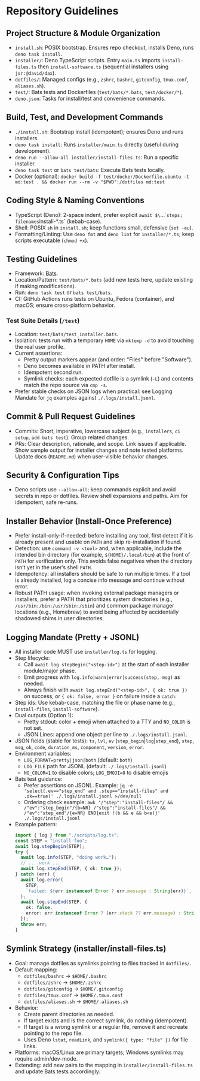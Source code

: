 # Repository Guidelines

## Project Structure & Module Organization

- `install.sh`: POSIX bootstrap. Ensures repo checkout, installs Deno, runs
  `deno task install`.
- `installer/`: Deno TypeScript scripts. Entry `main.ts` imports
  `install-files.ts` then `install-software.ts` (sequential installers using
  `jsr:@david/dax`).
- `dotfiles/`: Managed configs (e.g., `zshrc`, `bashrc`, `gitconfig`,
  `tmux.conf`, `aliases.sh`).
- `test/`: Bats tests and Dockerfiles (`test/bats/*.bats`, `test/docker/*`).
- `deno.json`: Tasks for install/test and convenience commands.

## Build, Test, and Development Commands

- `./install.sh`: Bootstrap install (idempotent); ensures Deno and runs
  installers.
- `deno task install`: Runs `installer/main.ts` directly (useful during
  development).
- `deno run --allow-all installer/install-files.ts`: Run a specific installer.
- `deno task test` or `bats test/bats`: Execute Bats tests locally.
- Docker (optional):
  `docker build -f test/docker/Dockerfile.ubuntu -t md:test . && docker run --rm -v "$PWD":/dotfiles md:test`

## Coding Style & Naming Conventions

- TypeScript (Deno): 2-space indent, prefer explicit
  `await $\`...\``steps; filenames`install-*.ts` (kebab-case).
- Shell: POSIX `sh` in `install.sh`; keep functions small, defensive
  (`set -eu`).
- Formatting/Linting: Use `deno fmt` and `deno lint` for `installer/*.ts`; keep
  scripts executable (`chmod +x`).

## Testing Guidelines

- Framework: [Bats](https://github.com/bats-core/bats-core).
- Location/Pattern: `test/bats/*.bats` (add new tests here, update existing if
  making modifications).
- Run: `deno task test` or `bats test/bats`.
- CI: GitHub Actions runs tests on Ubuntu, Fedora (container), and macOS; ensure
  cross-platform behavior.

### Test Suite Details (`/test`)

- Location: `test/bats/test_installer.bats`.
- Isolation: tests run with a temporary `HOME` via `mktemp -d` to avoid touching
  the real user profile.
- Current assertions:
  - Pretty output markers appear (and order: "Files" before "Software").
  - Deno becomes available in PATH after install.
  - Idempotent second run.
  - Symlink checks: each expected dotfile is a symlink (`-L`) and contents match
    the repo source via `cmp -s`.
- Prefer stable checks on JSON logs when practical: see Logging Mandate for `jq`
  examples against `./.logs/install.jsonl`.

## Commit & Pull Request Guidelines

- Commits: Short, imperative, lowercase subject (e.g., `installers`, `ci setup`,
  `add bats test`). Group related changes.
- PRs: Clear description, rationale, and scope. Link issues if applicable. Show
  sample output for installer changes and note tested platforms. Update docs
  (`README.md`) when user-visible behavior changes.

## Security & Configuration Tips

- Deno scripts use `--allow-all`; keep commands explicit and avoid secrets in
  repo or dotfiles. Review shell expansions and paths. Aim for idempotent, safe
  re-runs.

## Installer Behavior (Install-Once Preference)

- Prefer install-only-if-needed: before installing any tool, first detect if it
  is already present and usable on `PATH` and skip re-installation if found.
- Detection: use `command -v <tool>` and, when applicable, include the intended
  bin directory (for example, `${HOME}/.local/bin`) at the front of `PATH` for
  verification only. This avoids false negatives when the directory isn’t yet
  in the user’s shell `PATH`.
- Idempotency: all installers should be safe to run multiple times. If a tool
  is already installed, log a concise info message and continue without error.
- Robust PATH usage: when invoking external package managers or installers,
  prefer a PATH that prioritizes system directories (e.g., `/usr/bin:/bin:/usr/sbin:/sbin`) and
  common package manager locations (e.g., Homebrew) to avoid being affected by
  accidentally shadowed shims in user directories.

## Logging Mandate (Pretty + JSONL)

- All installer code MUST use `installer/log.ts` for logging.
- Step lifecycle:
  - Call `await log.stepBegin("<step-id>")` at the start of each installer
    module/major phase.
  - Emit progress with `log.info|warn|error|success(step, msg)` as needed.
  - Always finish with `await log.stepEnd("<step-id>", { ok: true })` on
    success, or `{ ok: false, error }` on failure inside a `catch`.
- Step ids: Use kebab-case, matching the file or phase name (e.g.,
  `install-files`, `install-software`).
- Dual outputs (Option 1):
  - Pretty stdout: color + emoji when attached to a TTY and `NO_COLOR` is not
    set.
  - JSON Lines: append one object per line to `./.logs/install.jsonl`.
- JSON fields (stable for tests): `ts`, `lvl`, `ev`
  (`step_begin`|`log`|`step_end`), `step`, `msg`, `ok`, `code`, `duration_ms`,
  `component`, `version`, `error`.
- Environment variables:
  - `LOG_FORMAT=pretty|json|both` (default: `both`)
  - `LOG_FILE` path for JSONL (default: `./.logs/install.jsonl`)
  - `NO_COLOR=1` to disable colors; `LOG_EMOJI=0` to disable emojis
- Bats test guidance:
  - Prefer assertions on JSONL. Example:
    `jq -e 'select(.ev=="step_end" and .step=="install-files" and .ok==true)' ./.logs/install.jsonl >/dev/null`
  - Ordering check example:
    `awk '/"step":"install-files"/ && /"ev":"step_begin"/{b=NR} /"step":"install-files"/ && /"ev":"step_end"/{e=NR} END{exit !(b && e && b<e)}' ./.logs/install.jsonl`
- Example pattern:
  ```ts
  import { log } from "./scripts/log.ts";
  const STEP = "install-foo";
  await log.stepBegin(STEP);
  try {
    await log.info(STEP, "doing work…");
    // ... work ...
    await log.stepEnd(STEP, { ok: true });
  } catch (err) {
    await log.error(
      STEP,
      `failed: ${err instanceof Error ? err.message : String(err)}`,
    );
    await log.stepEnd(STEP, {
      ok: false,
      error: err instanceof Error ? (err.stack ?? err.message) : String(err),
    });
    throw err;
  }
  ```

## Symlink Strategy (installer/install-files.ts)

- Goal: manage dotfiles as symlinks pointing to files tracked in `dotfiles/`.
- Default mapping:
  - `dotfiles/bashrc` → `$HOME/.bashrc`
  - `dotfiles/zshrc` → `$HOME/.zshrc`
  - `dotfiles/gitconfig` → `$HOME/.gitconfig`
  - `dotfiles/tmux.conf` → `$HOME/.tmux.conf`
  - `dotfiles/aliases.sh` → `$HOME/.aliases.sh`
- Behavior:
  - Create parent directories as needed.
  - If target exists and is the correct symlink, do nothing (idempotent).
  - If target is a wrong symlink or a regular file, remove it and recreate
    pointing to the repo file.
  - Uses Deno `lstat`, `readLink`, and `symlink({ type: "file" })` for file
    links.
- Platforms: macOS/Linux are primary targets; Windows symlinks may require
  admin/dev-mode.
- Extending: add new pairs to the mapping in `installer/install-files.ts` and
  update Bats tests accordingly.
